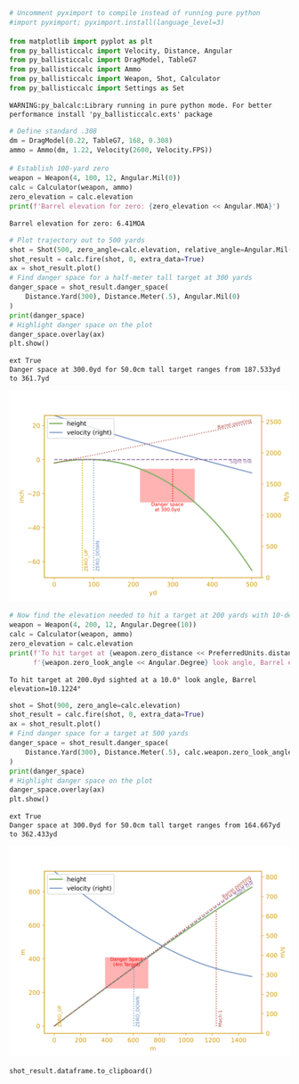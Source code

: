 ```python
# Uncomment pyximport to compile instead of running pure python
#import pyximport; pyximport.install(language_level=3)

from matplotlib import pyplot as plt
from py_ballisticcalc import Velocity, Distance, Angular
from py_ballisticcalc import DragModel, TableG7
from py_ballisticcalc import Ammo
from py_ballisticcalc import Weapon, Shot, Calculator
from py_ballisticcalc import Settings as Set
```

    WARNING:py_balcalc:Library running in pure python mode. For better performance install 'py_ballisticcalc.exts' package
    


```python
# Define standard .308
dm = DragModel(0.22, TableG7, 168, 0.308)
ammo = Ammo(dm, 1.22, Velocity(2600, Velocity.FPS))

# Establish 100-yard zero
weapon = Weapon(4, 100, 12, Angular.Mil(0))
calc = Calculator(weapon, ammo)
zero_elevation = calc.elevation
print(f'Barrel elevation for zero: {zero_elevation << Angular.MOA}')
```

    Barrel elevation for zero: 6.41MOA
    


```python
# Plot trajectory out to 500 yards
shot = Shot(500, zero_angle=calc.elevation, relative_angle=Angular.Mil(0))
shot_result = calc.fire(shot, 0, extra_data=True)
ax = shot_result.plot()
# Find danger space for a half-meter tall target at 300 yards
danger_space = shot_result.danger_space(
    Distance.Yard(300), Distance.Meter(.5), Angular.Mil(0)
)
print(danger_space)
# Highlight danger space on the plot
danger_space.overlay(ax)
plt.show()
```

    ext True
    Danger space at 300.0yd for 50.0cm tall target ranges from 187.533yd to 361.7yd
    


    
![png](PlotTrajectoryWithDangerSpace.svg)
    



```python
# Now find the elevation needed to hit a target at 200 yards with 10-degree look angle
weapon = Weapon(4, 200, 12, Angular.Degree(10))
calc = Calculator(weapon, ammo)
zero_elevation = calc.elevation
print(f'To hit target at {weapon.zero_distance << PreferredUnits.distance} sighted at a ' 
      f'{weapon.zero_look_angle << Angular.Degree} look angle, Barrel elevation={zero_elevation << Angular.Degree}')
```

    To hit target at 200.0yd sighted at a 10.0° look angle, Barrel elevation=10.1224°
    


```python
shot = Shot(900, zero_angle=calc.elevation)
shot_result = calc.fire(shot, 0, extra_data=True)
ax = shot_result.plot()
# Find danger space for a target at 500 yards
danger_space = shot_result.danger_space(
    Distance.Yard(300), Distance.Meter(.5), calc.weapon.zero_look_angle
)
print(danger_space)
# Highlight danger space on the plot
danger_space.overlay(ax)
plt.show()
```

    ext True
    Danger space at 300.0yd for 50.0cm tall target ranges from 164.667yd to 362.433yd
    


    
![png](ComplexExample.svg)
    



```python
shot_result.dataframe.to_clipboard()
```
